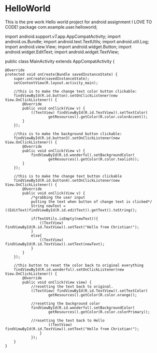 # HelloWorld
This is the pre work Hello world project for android assignment
I LOVE TO CODE!
package com.example.user.helloworld;

import android.support.v7.app.AppCompatActivity;
import android.os.Bundle;
import android.text.TextUtils;
import android.util.Log;
import android.view.View;
import android.widget.Button;
import android.widget.EditText;
import android.widget.TextView;

public class MainActivity extends AppCompatActivity {

    @Override
    protected void onCreate(Bundle savedInstanceState) {
        super.onCreate(savedInstanceState);
        setContentView(R.layout.activity_main);

        //this is to make the change text color button clickable:
        findViewById(R.id.button).setOnClickListener(new View.OnClickListener() {
            @Override
            public void onClick(View v) {
                ((TextView) findViewById(R.id.TextView)).setTextColor(
                        getResources().getColor(R.color.colorAccent));
            }
        });

        //this is to make the background button clickable:
        findViewById(R.id.button3).setOnClickListener(new View.OnClickListener() {
            @Override
            public void onClick(View v) {
                findViewById(R.id.wonderful).setBackgroundColor(
                        getResources().getColor(R.color.tealish));
            }
        });

        //this is to make the change text button clickable
        findViewById(R.id.button4).setOnClickListener(new View.OnClickListener() {
            @Override
            public void onClick(View v) {
                /*grabbing the user input
                putting the text when button of change text is clicked*/
                String newText = ((EditText)findViewById(R.id.editText)).getText().toString();

                if(TextUtils.isEmpty(newText)){
                    ((TextView) findViewById(R.id.TextView)).setText("Hello from Christian!");
                }
                else{
                    ((TextView) findViewById(R.id.TextView)).setText(newText);
                }
            }
        });

        //this button to reset the color back to original everything
        findViewById(R.id.wonderful).setOnClickListener(new View.OnClickListener() {
            @Override
            public void onClick(View view) {
                //resetting the text back to original.
                ((TextView) findViewById(R.id.TextView)).setTextColor(
                        getResources().getColor(R.color.orange));

                //resetting the background color
                findViewById(R.id.wonderful).setBackgroundColor(
                        getResources().getColor(R.color.colorPrimary));

                //resetting the text back to Hello
                        ((TextView) findViewById(R.id.TextView)).setText("Hello from Christian!");
                    }
                });
        }
    }
